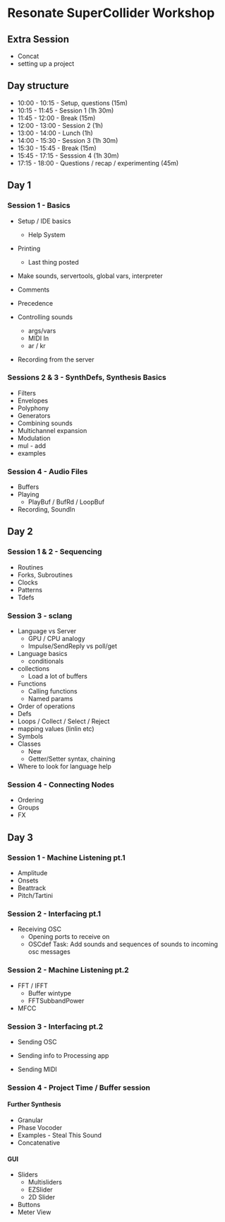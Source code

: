 # Resonate SuperCollider Workshop

## Extra Session
- Concat
- setting up a project

## Day structure

- 10:00 - 10:15 - Setup, questions (15m)
- 10:15 - 11:45 - Session 1 (1h 30m)
- 11:45 - 12:00 - Break (15m)
- 12:00 - 13:00 - Session 2 (1h)
- 13:00 - 14:00 - Lunch (1h)
- 14:00 - 15:30 - Session 3 (1h 30m)
- 15:30 - 15:45 - Break (15m)
- 15:45 - 17:15 - Sesssion 4 (1h 30m)
- 17:15 - 18:00 - Questions / recap / experimenting (45m)

## Day 1

### Session 1 - Basics

- Setup / IDE basics
    - Help System
- Printing
    - Last thing posted
- Make sounds, servertools, global vars, interpreter
- Comments
- Precedence

- Controlling sounds
    - args/vars
    - MIDI In
    - ar / kr
- Recording from the server

### Sessions 2 & 3 - SynthDefs, Synthesis Basics

- Filters
- Envelopes
- Polyphony
- Generators
- Combining sounds
- Multichannel expansion
- Modulation
- mul - add
- examples

### Session 4 - Audio Files

- Buffers
- Playing
    - PlayBuf / BufRd / LoopBuf
- Recording, SoundIn








## Day 2

### Session 1 & 2 - Sequencing

+ Routines
+ Forks, Subroutines
+ Clocks
+ Patterns
+ Tdefs

### Session 3 - sclang

+ Language vs Server
    + GPU / CPU analogy
    + Impulse/SendReply vs poll/get
+ Language basics
    + conditionals
+ collections
    + Load a lot of buffers
+ Functions
    + Calling functions
    + Named params
+ Order of operations
+ Defs
+ Loops / Collect / Select / Reject
+ mapping values (linlin etc)
+ Symbols
+ Classes
    + New
    + Getter/Setter syntax, chaining
+ Where to look for language help

### Session 4 - Connecting Nodes
+ Ordering
+ Groups
+ FX


## Day 3

### Session 1 - Machine Listening pt.1

+ Amplitude
+ Onsets
+ Beattrack
+ Pitch/Tartini

### Session 2 - Interfacing pt.1

+ Receiving OSC
    + Opening ports to receive on
    + OSCdef
Task: Add sounds and sequences of sounds to incoming osc messages

### Session 2 - Machine Listening pt.2
+ FFT / IFFT
    + Buffer wintype
    + FFTSubbandPower
+ MFCC

### Session 3 - Interfacing pt.2

+ Sending OSC
- Sending info to Processing app
+ Sending MIDI

### Session 4 - Project Time / Buffer session

#### Further Synthesis
- Granular
- Phase Vocoder
- Examples - Steal This Sound
- Concatenative

#### GUI
- Sliders
    + Multisliders
    + EZSlider
    + 2D Slider
- Buttons
- Meter View